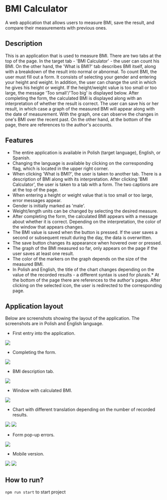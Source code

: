 # BMI Calculator 

A web application that allows users to measure BMI, save the result, and compare their measurements with previous ones.

## Description

This is an application that is used to measure BMI. There are two tabs at the top of the page. In the target tab - 'BMI Calculator' - the user can count his BMI. On the other hand, the 'What is BMI?' tab describes BMI itself, along with a breakdown of the result into normal or abnormal.
To count BMI, the user must fill out a form. It consists of selecting your gender and entering your height and weight. In addition, the user can change the unit in which he gives his height or weight. If the height/weight value is too small or too large, the message 'Too small'/'Too big' is displayed below. After completing the form, the calculated BMI is displayed along with an interpretation of whether the result is correct.
The user can save his or her result, in which case a graph of the measured BMI will appear along with the date of measurement. With the graph, one can observe the changes in one's BMI over the recent past.
On the other hand, at the bottom of the page, there are references to the author's accounts. 

## Features

* The entire application is available in Polish (target language), English, or Spanish.
* Changing the language is available by clicking on the corresponding flag, which is located in the upper right corner.
* When clicking 'What is BMI?', the user is taken to another tab. There is a description of BMI along with its interpretation. After clicking 'BMI Calculator', the user is taken to a tab with a form. The two captions are at the top of the page.
* When entering a height or weight value that is too small or too large, error messages appear.
* Gender is initially marked as 'male'.
* Weight/length units can be changed by selecting the desired measure.
* After completing the form, the calculated BMI appears with a message about whether it is correct. Depending on the interpretation, the color of the window that appears changes.
* The BMI value is saved when the button is pressed. If the user saves a second or subsequent result during the day, the data is overwritten.
* The save button changes its appearance when hovered over or pressed.
* The graph of the BMI measured so far, only appears on the page if the user saves at least one result.
* The color of the markers on the graph depends on the size of the measured BMI.
* In Polish and English, the title of the chart changes depending on the value of the recorded results - a different syntax is used for plurals.* At the bottom of the page there are references to the author's pages. After clicking on the selected icon, the user is redirected to the corresponding page. 

##  Application layout

Below are screenshots showing the layout of the application. The screenshots are in Polish and English language.

* First entry into the application.

<img src="./images/start.PNG">

* Completing the form.

<img src="images/form.PNG">

* BMI description tab. 

<img src="./images/what-is-bmi.PNG">

* Window with calculated BMI. 

<img src="./images/result-button.PNG">

* Chart with different translation depending on the number of recorded results. 

<img src="./images/chart_en.PNG">
<img src="images/chart_pl.PNG">

* Form pop-up errors. 

<img src="./images/errors.PNG">

* Mobile version. 

<img src="./images/mobile_1.PNG">
<img src="./images/mobile_2.PNG">

## How to run?

`npm run start` to start project 